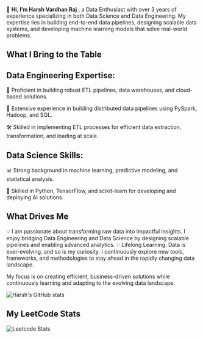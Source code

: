 
 👋 **Hi, I’m Harsh Vardhan Raj**  , a Data Enthusiast with over 3 years of experience specializing in both Data Science and Data Engineering. My expertise lies in building end-to-end data pipelines, designing scalable data systems, and developing machine learning models that solve real-world problems.

## What I Bring to the Table
## Data Engineering Expertise:
🔧 Proficient in building robust ETL pipelines, data warehouses, and cloud-based solutions.

🔧 Extensive experience in building distributed data pipelines using PySpark, Hadoop, and SQL.

🛠️ Skilled in implementing ETL processes for efficient data extraction, transformation, and loading at scale.


## Data Science Skills:
📊 Strong background in machine learning, predictive modeling, and statistical analysis.

🤖 Skilled in Python, TensorFlow, and scikit-learn for developing and deploying AI solutions.
## What Drives Me
💡  I am passionate about transforming raw data into impactful insights. I enjoy bridging Data Engineering and Data Science by designing scalable pipelines and enabling advanced analytics.
💡 Lifelong Learning: Data is ever-evolving, and so is my curiosity. I continuously explore new tools, frameworks, and methodologies to stay ahead in the rapidly changing data landscape.

My focus is on creating efficient, business-driven solutions while continuously learning and adapting to the evolving data landscape.

<!--
**harshf5/harshf5** is a ✨ _special_ ✨ repository because its `README.md` (this file) appears on your GitHub profile.

Here are some ideas to get you started:

- 🔭 I’m currently working on ...
- 🌱 I’m currently learning ...
- 👯 I’m looking to collaborate on ...
- 🤔 I’m looking for help with ...
- 💬 Ask me about ...
- 📫 How to reach me: ...
- 😄 Pronouns: ...
- ⚡ Fun fact: ...
-->

![Harsh's GitHub stats](https://github-readme-stats.vercel.app/api?username=harshf5&hide=contribs,prs)

## My LeetCode Stats

![Leetcode Stats](https://leetcard.jacoblin.cool/Harsh_f5?theme=dark&font=Roboto%20Mono&ext=heatmap)
